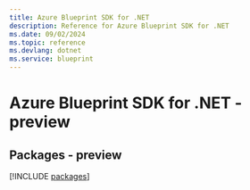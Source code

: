 ```yaml
---
title: Azure Blueprint SDK for .NET
description: Reference for Azure Blueprint SDK for .NET
ms.date: 09/02/2024
ms.topic: reference
ms.devlang: dotnet
ms.service: blueprint
---
```

# Azure Blueprint SDK for .NET - preview
## Packages - preview
[!INCLUDE [packages](blueprint-index.md)]